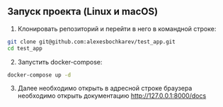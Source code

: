 Запуск проекта (Linux и macOS)
----------

1. Клонировать репозиторий и перейти в него в командной строке:
```bash
git clone git@github.com:alexesbochkarev/test_app.git
cd test_app
```
2. Запустить docker-compose:
```bash
docker-compose up -d
```
3. Далее необходимо открыть в адресной строке браузера необходимо открыть документацию http://127.0.0.1:8000/docs